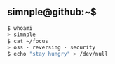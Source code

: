 ## simnple@github:~$
```bash
$ whoami
> simnple
$ cat ~/focus
> oss · reversing · security
$ echo "stay hungry" > /dev/null
```
